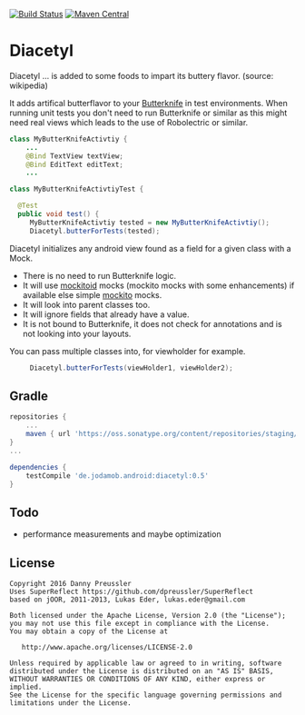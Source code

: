 [![Build Status](https://travis-ci.org/dpreussler/Diacetyl.svg?branch=master)](https://travis-ci.org/dpreussler/Diacetyl)
[![Maven Central](https://maven-badges.herokuapp.com/maven-central/de.jodamob.android/diacetyl/badge.svg)](https://maven-badges.herokuapp.com/maven-central/de.jodamob.android/diacetyl)


Diacetyl
==========
 Diacetyl ... is added to some foods to impart its buttery flavor.
 (source: wikipedia)

 It adds artifical butterflavor to your [Butterknife](https://github.com/JakeWharton/butterknife) in test environments.
 When running unit tests you don't need to run Butterknife or similar as this
 might need real views which leads to the use of Robolectric or similar.


```java
class MyButterKnifeActivtiy {
    ...
    @Bind TextView textView;
    @Bind EditText editText;
    ...

class MyButterKnifeActivtiyTest {

  @Test 
  public void test() {
 	 MyButterKnifeActivtiy tested = new MyButterKnifeActivtiy();
	 Diacetyl.butterForTests(tested);
```

 Diacetyl initializes any android view found as a field for a given class with a Mock.
 * There is no need to run Butterknife logic.
 * It will use [mockitoid](https://github.com/dpreussler/mockitoid) mocks (mockito mocks with some enhancements) if available  else simple [mockito](https://github.com/mockito/mockito) mocks.
 * It will look into parent classes too.
 * It will ignore fields that already have a value.
 * It is not bound to Butterknife, it does not check for annotations and is not looking into your layouts.


You can pass multiple classes into, for viewholder for example.
```java
	 Diacetyl.butterForTests(viewHolder1, viewHolder2);
```

Gradle
------

```groovy
repositories {
    ...
    maven { url 'https://oss.sonatype.org/content/repositories/staging/'}
}
...

dependencies {
    testCompile 'de.jodamob.android:diacetyl:0.5'
}

```

Todo
-------
* performance measurements and maybe optimization


License
-------

    Copyright 2016 Danny Preussler
    Uses SuperReflect https://github.com/dpreussler/SuperReflect
    based on jOOR, 2011-2013, Lukas Eder, lukas.eder@gmail.com

    Both licensed under the Apache License, Version 2.0 (the "License");
    you may not use this file except in compliance with the License.
    You may obtain a copy of the License at

       http://www.apache.org/licenses/LICENSE-2.0

    Unless required by applicable law or agreed to in writing, software
    distributed under the License is distributed on an "AS IS" BASIS,
    WITHOUT WARRANTIES OR CONDITIONS OF ANY KIND, either express or implied.
    See the License for the specific language governing permissions and
    limitations under the License.


